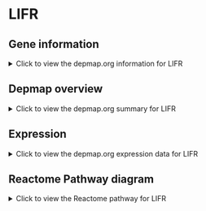 <h1>LIFR</h1>

<h2>Gene information</h2>
<details>
  <summary>Click to view the depmap.org information for LIFR</summary>
  <p><a href="https://depmap.org/portal/gene/LIFR?tab=about" target="_BLANK">Open page in a new tab...</a></p>
  <iframe src="https://depmap.org/portal/gene/LIFR?tab=about" style="border:none;width:100%;height:800px"></iframe>
</details>

<h2>Depmap overview</h2>
<details>
  <summary>Click to view the depmap.org summary for LIFR</summary>
  <p><a href="https://depmap.org/portal/gene/LIFR?tab=overview" target="_BLANK">Open page in a new tab...</a></p>
  <iframe src="https://depmap.org/portal/gene/LIFR?tab=overview" style="border:none;width:100%;height:800px"></iframe>
</details>

<h2>Expression</h2>
<details>
  <summary>Click to view the depmap.org expression data for LIFR</summary>
  <p><a href="https://depmap.org/portal/gene/LIFR?tab=characterization" target="_BLANK">Open page in a new tab...</a></p>
  <iframe src="https://depmap.org/portal/gene/LIFR?tab=characterization" style="border:none;width:100%;height:800px"></iframe>
</details>



<h2>Reactome Pathway diagram</h2>
<details>
  <summary>Click to view the Reactome pathway for LIFR</summary>
  <p><a href="https://reactome.org/PathwayBrowser/#/R-HSA-8939247" target="_BLANK">Open page in a new tab...</a></p>
  <p>RUNX1 regulates transcription of genes involved in interleukin signaling</p>
<iframe src="https://reactome.org/PathwayBrowser/#/R-HSA-8939247" style="border:none;width:100%;height:800px"></iframe>
</details>



